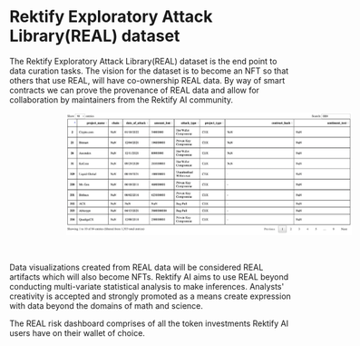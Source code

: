 # Rektify Exploratory Attack Library(REAL) dataset

The Rektify Exploratory Attack Library(REAL) dataset is the end point to data curation tasks. The vision for the dataset is to become an NFT so that others that use REAL, will have co-ownership REAL data. By way of smart contracts we can prove the provenance of REAL data and allow for collaboration by maintainers from the Rektify AI community.

<!-- image -->
<p align="center">
  <img src="REAL-html.png" alt="" width="650" class="center" style="margin-left: 100px;"/>
</p>
</br>

Data visualizations created from REAL data will be considered REAL artifacts which will also become NFTs. Rektify AI aims to use REAL beyond conducting multi-variate statistical analysis to make inferences. Analysts' creativity is accepted and strongly promoted as a means create expression with data beyond the domains of math and science.

The REAL risk dashboard comprises of all the token investments Rektify AI users have on their wallet of choice.
